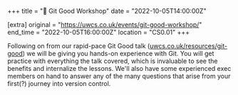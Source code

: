 +++
title = "💾 Git Good Workshop"
date = "2022-10-05T14:00:00Z"

[extra]
original = "https://uwcs.co.uk/events/git-good-workshop/"    
end_time = "2022-10-05T16:00:00Z"
location = "CS0.01"
+++

Following on from our rapid-pace Git Good talk ([uwcs.co.uk/resources/git-good](https://uwcs.co.uk/resources/git-good/)) we will be giving you hands-on experience with Git. You will get practice with everything the talk covered, which is invaluable to see the benefits and internalize the lessons. We'll also have some experienced exec members on hand to answer any of the many questions that arise from your first(?) journey into version control.
